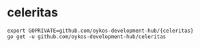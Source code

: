# celeritas

`export GOPRIVATE=github.com/oykos-development-hub/{celeritas}`\
`go get -u github.com/oykos-development-hub/celeritas`
